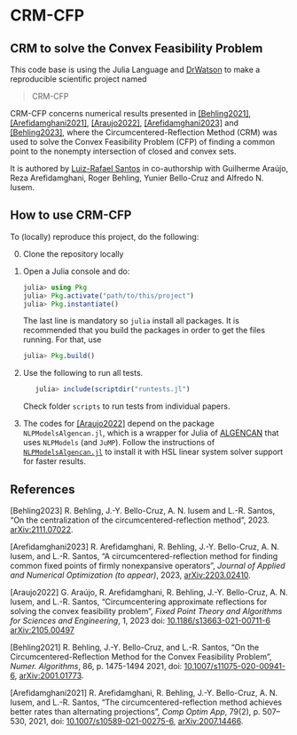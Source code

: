 # CRM-CFP

## CRM to solve the Convex Feasibility Problem

This code base is using the Julia Language and [DrWatson](https://juliadynamics.github.io/DrWatson.jl/stable/)
to make a reproducible scientific project named
> CRM-CFP

CRM-CFP concerns numerical results presented in [[Behling2021]](#1), [[Arefidamghani2021]](#2), [[Araujo2022]](#3), [[Arefidamghani2023]](#5) and [[Behling2023]](#4),  where the Circumcentered-Reflection Method (CRM) was used to solve the Convex Feasibility Problem (CFP) of finding a common point to the nonempty intersection of closed and convex sets.

It is authored by [Luiz-Rafael Santos](https://lrsantos11.github.io) in co-authorship with Guilherme Araújo, Reza Arefidamghani, Roger Behling, Yunier Bello-Cruz and Alfredo N. Iusem.

## How to use CRM-CFP

To (locally) reproduce this project, do the following:

0. Clone the repository locally

1. Open a Julia console and do:

   ```julia
   julia> using Pkg
   julia> Pkg.activate("path/to/this/project")
   julia> Pkg.instantiate()
   ```

   The last line is mandatory so `julia` install all packages. It is recommended that you build the packages in order to get the files running. For that, use

   ```julia
   julia> Pkg.build()
   ```

2. Use the following to run all tests.

   ```julia
      julia> include(scriptdir("runtests.jl")
   ```

   Check folder `scripts` to run tests from individual papers.

3. The codes for  [[Araujo2022]](#3) depend on the package `NLPModelsAlgencan.jl`, which is a wrapper for Julia of [ALGENCAN](https://www.ime.usp.br/~egbirgin/tango/codes.php) that uses `NLPModels` (and `JuMP`). Follow the instructions of [`NLPModelsAlgencan.jl`](https://github.com/pjssilva/NLPModelsAlgencan.jl/wiki/Compiling-HSL-Libraries-for-use-with-NLPModelsAlgencan.jl) to install it with HSL linear system solver support for faster results.

## References

<a id="4">[Behling2023]</a>  R. Behling, J.-Y. Bello-Cruz, A. N. Iusem  and  L.-R. Santos, “On the centralization of the circumcentered-reflection method”,  2023. [arXiv:2111.07022](http://arxiv.org/abs/2111.07022).

<a id="5">[Arefidamghani2023]</a>  R. Arefidamghani, R. Behling, J.-Y. Bello-Cruz, A. N. Iusem, and L.-R. Santos,  “A circumcentered-reflection method for finding common fixed points of firmly nonexpansive operators”, _Journal of Applied and Numerical Optimization (to appear)_, 2023, [arXiv:2203.02410](https://arxiv.org/abs/2203.02410).

<a id="3">[Araujo2022]</a>  G. Araújo, R. Arefidamghani, R. Behling, J.-Y. Bello-Cruz, A. N. Iusem, and L.-R. Santos,  “Circumcentering approximate reflections for solving the convex feasibility problem”, _Fixed Point Theory and Algorithms for Sciences and Engineering_, 1, 2023 doi: [10.1186/s13663-021-00711-6](https://doi.org/10.1186/s13663-021-00711-6) [arXiv:2105.00497](http://arxiv.org/abs/2105.00497)

<a id="1">[Behling2021]</a>  R. Behling, J.-Y. Bello-Cruz, and L.-R. Santos, “On the Circumcentered-Reflection Method for the Convex Feasibility Problem”, _Numer. Algorithms_, 86, p. 1475-1494 2021, doi: [10.1007/s11075-020-00941-6](https://doi.org/10.1007/s11075-020-00941-6), [arXiv:2001.01773](https://arxiv.org/abs/2001.01773).

<a id="2">[Arefidamghani2021]</a>  R. Arefidamghani, R. Behling, J.-Y. Bello-Cruz, A. N. Iusem, and L.-R. Santos,
“The circumcentered-reflection method achieves better rates than alternating projections”, _Comp Optim App_, 79(2),  p. 507–530, 2021,
doi: [10.1007/s10589-021-00275-6](https://doi.org/10.1007/s10589-021-00275-6), [arXiv:2007.14466](https://arxiv.org/abs/2007.14466).
